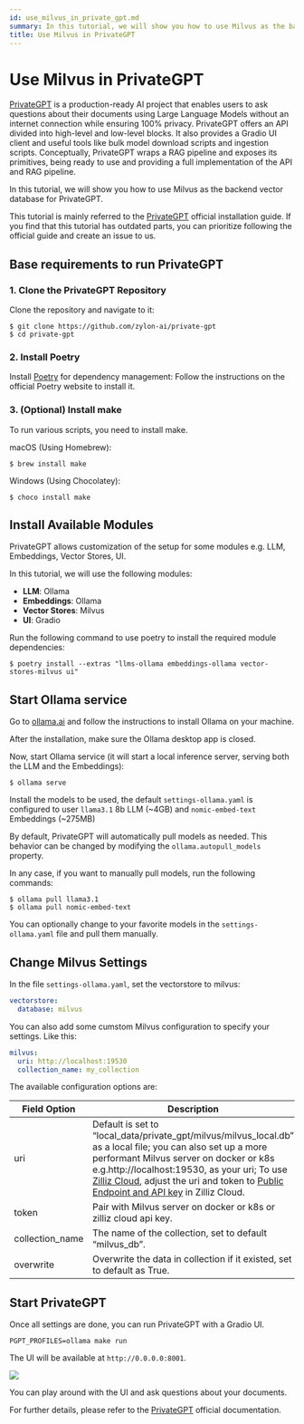 ```yaml
---
id: use_milvus_in_private_gpt.md
summary: In this tutorial, we will show you how to use Milvus as the backend vector database for PrivateGPT.
title: Use Milvus in PrivateGPT
---
```


# Use Milvus in PrivateGPT

[PrivateGPT](https://privategpt.dev/) is a production-ready AI project that enables users to ask questions about their documents using Large Language Models without an internet connection while ensuring 100% privacy. PrivateGPT offers an API divided into high-level and low-level blocks. It also provides a Gradio UI client and useful tools like bulk model download scripts and ingestion scripts. Conceptually, PrivateGPT wraps a RAG pipeline and exposes its primitives, being ready to use and providing a full implementation of the API and RAG pipeline.

In this tutorial, we will show you how to use Milvus as the backend vector database for PrivateGPT.

<div class="alert note">

This tutorial is mainly referred to the [PrivateGPT](https://docs.privategpt.dev/installation/getting-started/installation) official installation guide. If you find that this tutorial has outdated parts, you can prioritize following the official guide and create an issue to us.

</div>

## Base requirements to run PrivateGPT
### 1. Clone the PrivateGPT Repository
Clone the repository and navigate to it:

```shell
$ git clone https://github.com/zylon-ai/private-gpt
$ cd private-gpt
```

### 2. Install Poetry
Install [Poetry](https://python-poetry.org/docs/#installing-with-the-official-installer) for dependency management: Follow the instructions on the official Poetry website to install it.

### 3. (Optional) Install make
To run various scripts, you need to install make. 

macOS (Using Homebrew):
```shell
$ brew install make
```

Windows
(Using Chocolatey):
```shell
$ choco install make
```


## Install Available Modules
PrivateGPT allows customization of the setup for some modules e.g. LLM, Embeddings, Vector Stores, UI.

In this tutorial, we will use the following modules:
- **LLM**: Ollama
- **Embeddings**: Ollama
- **Vector Stores**: Milvus
- **UI**: Gradio

Run the following command to use poetry to install the required module dependencies:
```shell
$ poetry install --extras "llms-ollama embeddings-ollama vector-stores-milvus ui"
```


## Start Ollama service
Go to [ollama.ai](https://ollama.com/) and follow the instructions to install Ollama on your machine.

After the installation, make sure the Ollama desktop app is closed.

Now, start Ollama service (it will start a local inference server, serving both the LLM and the Embeddings):
```shell
$ ollama serve
```

Install the models to be used, the default `settings-ollama.yaml` is configured to user `llama3.1` 8b LLM (~4GB) and `nomic-embed-text` Embeddings (~275MB)

By default, PrivateGPT will automatically pull models as needed. This behavior can be changed by modifying the `ollama.autopull_models` property.

In any case, if you want to manually pull models, run the following commands:
```shell
$ ollama pull llama3.1
$ ollama pull nomic-embed-text
```
You can optionally change to your favorite models in the `settings-ollama.yaml` file and pull them manually.

## Change Milvus Settings
In the file `settings-ollama.yaml`, set the vectorstore to milvus:
```yaml
vectorstore:
  database: milvus
```

You can also add some cumstom Milvus configuration to specify your settings.
Like this:
```yaml
milvus:
  uri: http://localhost:19530
  collection_name: my_collection
```

The available configuration options are:

| Field Option | Description                          |
|----------------------|--------------------------------------|
| uri                  | Default is set to “local_data/private_gpt/milvus/milvus_local.db” as a local file; you can also set up a more performant Milvus server on docker or k8s e.g.http://localhost:19530, as your uri; To use [Zilliz Cloud](https://zilliz.com/cloud), adjust the uri and token to [Public Endpoint and API key](https://docs.zilliz.com/docs/on-zilliz-cloud-console#cluster-details) in Zilliz Cloud.   |
| token                | Pair with Milvus server on docker or k8s or zilliz cloud api key.|
| collection_name      | The name of the collection, set to default “milvus_db”. |
| overwrite            | Overwrite the data in collection if it existed, set to default as True. |


 ## Start PrivateGPT

Once all settings are done, you can run PrivateGPT with a Gradio UI.

```shell
PGPT_PROFILES=ollama make run
```
The UI will be available at `http://0.0.0.0:8001`.

![](../../../images/private_gpt_ui.png)

You can play around with the UI and ask questions about your documents.

For further details, please refer to the [PrivateGPT](https://docs.privategpt.dev/) official documentation.